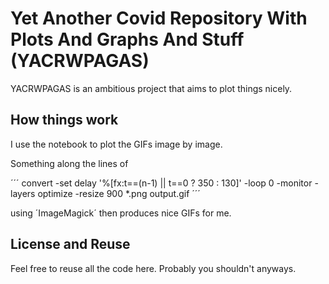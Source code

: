 # Yet Another Covid Repository With Plots And Graphs And Stuff (YACRWPAGAS) 

YACRWPAGAS is an ambitious project that aims to plot things nicely.

## How things work

I use the notebook to plot the GIFs image by image.

Something along the lines of

´´´
convert -set delay '%[fx:t==(n-1) || t==0 ? 350 : 130]' -loop 0 -monitor -layers optimize -resize 900 *.png output.gif
´´´

using ´ImageMagick´ then produces nice GIFs for me.

## License and Reuse

Feel free to reuse all the code here. Probably you shouldn't anyways.
